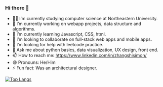 ### Hi there 👋
- 👨‍🎓 I’m currently studying computer science at Northeastern University.
- 🔭 I’m currently working on webapp projects, data structure and algorithms.
- 🌱 I’m currently learning Javascript, CSS, html.
- 👯 I’m looking to collaborate on full-stack web apps and mobile apps.
- 🤔 I’m looking for help with leetcode practice.
- 💬 Ask me about python basics, data visualization, UX design, front end.
- 📫 How to reach me: https://www.linkedin.com/in/zhangshisimon/
- 😄 Pronouns: He/Him
- ⚡ Fun fact: Was an architectural designer.

[![Top Langs](https://github-readme-stats.vercel.app/api/top-langs/?username=zhangshi0512&layout=compact)](https://github.com/zhangshi0512/github-readme-stats)

<!--
**zhangshi0512/zhangshi0512** is a ✨ _special_ ✨ repository because its `README.md` (this file) appears on your GitHub profile.

Here are some ideas to get you started:

- 🔭 I’m currently working on webapp projects, data structure and algorithms.
- 🌱 I’m currently learning Javascript, CSS, html.
- 👯 I’m looking to collaborate on full-stack web apps and mobile apps.
- 🤔 I’m looking for help with leetcode practice.
- 💬 Ask me about python basics, data visualization, UX design, front end.
- 📫 How to reach me: https://www.linkedin.com/in/zhangshisimon/
- 😄 Pronouns: He/Him
- ⚡ Fun fact: Was an architectural designer.
-->
